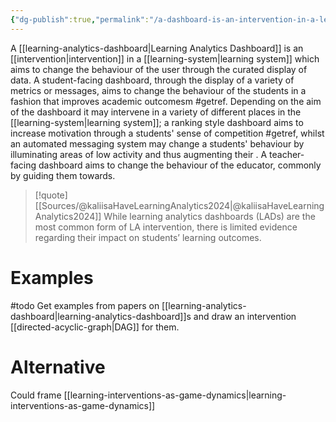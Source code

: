 ```yaml
---
{"dg-publish":true,"permalink":"/a-dashboard-is-an-intervention-in-a-learning-system/"}
---
```



A [[learning-analytics-dashboard\|Learning Analytics Dashboard]] is an [[intervention\|intervention]] in a [[learning-system\|learning system]] which aims to change the behaviour of the user through the curated display of data. A student-facing dashboard, through the display of a variety of metrics or messages, aims to change the behaviour of the students in a fashion that improves academic outcomesm #getref. Depending on the aim of the dashboard it may intervene in a variety of different places in the [[learning-system\|learning system]]; a ranking style dashboard aims to increase motivation through a students' sense of competition #getref, whilst an automated messaging system may change a students' behaviour by illuminating areas of low activity and thus augmenting their . A teacher-facing dashboard aims to change the behaviour of the educator, commonly by guiding them towards.

> [!quote] [[Sources/@kaliisaHaveLearningAnalytics2024\|@kaliisaHaveLearningAnalytics2024]]
> While learning analytics dashboards (LADs) are the most common form of LA intervention, there is limited evidence regarding their impact on students’ learning outcomes.

# Examples

#todo Get examples from papers on [[learning-analytics-dashboard\|learning-analytics-dashboard]]s and draw an intervention [[directed-acyclic-graph\|DAG]] for them. 

# Alternative 

Could frame [[learning-interventions-as-game-dynamics\|learning-interventions-as-game-dynamics]]